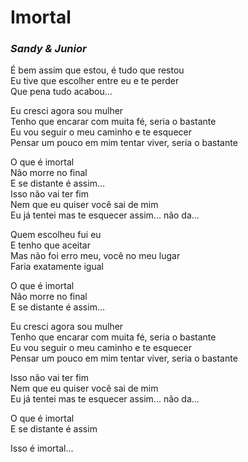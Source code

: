 # Imortal

### _Sandy & Junior_

É bem assim que estou, é tudo que restou  
Eu tive que escolher entre eu e te perder  
Que pena tudo acabou...

Eu cresci agora sou mulher  
Tenho que encarar com muita fé, seria o bastante  
Eu vou seguir o meu caminho e te esquecer  
Pensar um pouco em mim tentar viver, seria o bastante

O que é imortal  
Não morre no final  
E se distante é assim...  
Isso não vai ter fim  
Nem que eu quiser você sai de mim  
Eu já tentei mas te esquecer assim... não da...

Quem escolheu fui eu  
E tenho que aceitar  
Mas não foi erro meu, você no meu lugar  
Faria exatamente igual

O que é imortal  
Não morre no final  
E se distante é assim...

Eu cresci agora sou mulher  
Tenho que encarar com muita fé, seria o bastante  
Eu vou seguir o meu caminho e te esquecer  
Pensar um pouco em mim tentar viver, seria o bastante

Isso não vai ter fim  
Nem que eu quiser você sai de mim  
Eu já tentei mas te esquecer assim... não da...

O que é imortal  
E se distante é assim

Isso é imortal...
